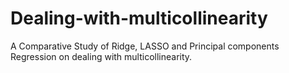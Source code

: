 # Dealing-with-multicollinearity
A Comparative Study of Ridge, LASSO and Principal components Regression on dealing with multicollinearity.
